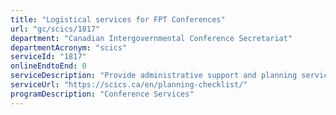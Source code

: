```yaml
---
title: "Logistical services for FPT Conferences"
url: "gc/scics/1817"
department: "Canadian Intergovernmental Conference Secretariat"
departmentAcronym: "scics"
serviceId: "1817"
onlineEndtoEnd: 0
serviceDescription: "Provide administrative support and planning services for federal-provincial-territorial and provincial-territorial conferences of first ministers, ministers and deputy ministers, throughout Canada."
serviceUrl: "https://scics.ca/en/planning-checklist/"
programDescription: "Conference Services"
---
```

